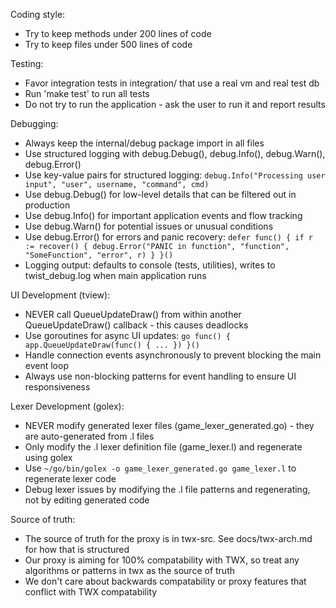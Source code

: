 Coding style:
* Try to keep methods under 200 lines of code
* Try to keep files under 500 lines of code

Testing:
* Favor integration tests in integration/ that use a real vm and real test db
* Run 'make test' to run all tests
* Do not try to run the application - ask the user to run it and report results

Debugging:
* Always keep the internal/debug package import in all files
* Use structured logging with debug.Debug(), debug.Info(), debug.Warn(), debug.Error()
* Use key-value pairs for structured logging: `debug.Info("Processing user input", "user", username, "command", cmd)`
* Use debug.Debug() for low-level details that can be filtered out in production
* Use debug.Info() for important application events and flow tracking
* Use debug.Warn() for potential issues or unusual conditions
* Use debug.Error() for errors and panic recovery: `defer func() { if r := recover() { debug.Error("PANIC in function", "function", "SomeFunction", "error", r) } }()`
* Logging output: defaults to console (tests, utilities), writes to twist_debug.log when main application runs

UI Development (tview):
* NEVER call QueueUpdateDraw() from within another QueueUpdateDraw() callback - this causes deadlocks
* Use goroutines for async UI updates: `go func() { app.QueueUpdateDraw(func() { ... }) }()`
* Handle connection events asynchronously to prevent blocking the main event loop
* Always use non-blocking patterns for event handling to ensure UI responsiveness

Lexer Development (golex):
* NEVER modify generated lexer files (game_lexer_generated.go) - they are auto-generated from .l files
* Only modify the .l lexer definition file (game_lexer.l) and regenerate using golex
* Use `~/go/bin/golex -o game_lexer_generated.go game_lexer.l` to regenerate lexer code
* Debug lexer issues by modifying the .l file patterns and regenerating, not by editing generated code

Source of truth:
* The source of truth for the proxy is in twx-src. See docs/twx-arch.md for how that is structured
* Our proxy is aiming for 100% compatability with TWX, so treat any algorithms or patterns in twx as the source of truth
* We don't care about backwards compatability or proxy features that conflict with TWX compatability